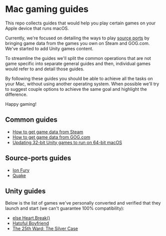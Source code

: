 Mac gaming guides
=================

This repo collects guides that would help you play certain games on your Apple device that runs macOS. 

Currently, we're focused on detailing the ways to play [source ports](https://en.wikipedia.org/wiki/Source_port) by bringing game data from the games you own on Steam and GOG.com. We've started to add Unity games content.

To streamline the guides we'll split the common operations that are not game specific into separate general guides and then, individual games would refer to and detail those guides.

By following these guides you should be able to achieve all the tasks on your Mac, without using another operating system. When possible we'll try to suggest couple options to achieve the same goal and highlight the difference.

Happy gaming!

## Common guides

- [How to get game data from Steam](common/steam.md)
- [How to get game data from GOG.com](common/gog.md)
- [Updating 32-bit Unity games to run on 64-bit macOS](common/unity-32-to-64.md)

## Source-ports guides

- [Ion Fury](games/ion_fury.md)
- [Quake](games/quake.md)

## Unity guides

Below is the list of games we've personally converted and verified that they launch and start (we can't guarantee 100% compatibility):

- [else Heart.Break()](unity/else-heart-break.md)
- [Hatoful Boyfriend](unity/hatoful-boyfriend.md)
- [The 25th Ward: The Silver Case](unity/the-25th-ward.md)
